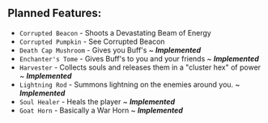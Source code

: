 ## Planned Features:

- `Corrupted Beacon` - Shoots a Devastating Beam of Energy
- `Corrupted Pumpkin` - See Corrupted Beacon
- `Death Cap Mushroom` - Gives you Buff's ~ ***Implemented***
- `Enchanter's Tome` - Gives Buff's to you and your friends ~ ***Implemented***
- `Harvester` - Collects souls and releases them in a "cluster hex" of power ~ ***Implemented***
- `Lightning Rod` - Summons lightning on the enemies around you. ~ ***Implemented***
- `Soul Healer` - Heals the player ~ ***Implemented***
- `Goat Horn` - Basically a War Horn ~ ***Implemented***
